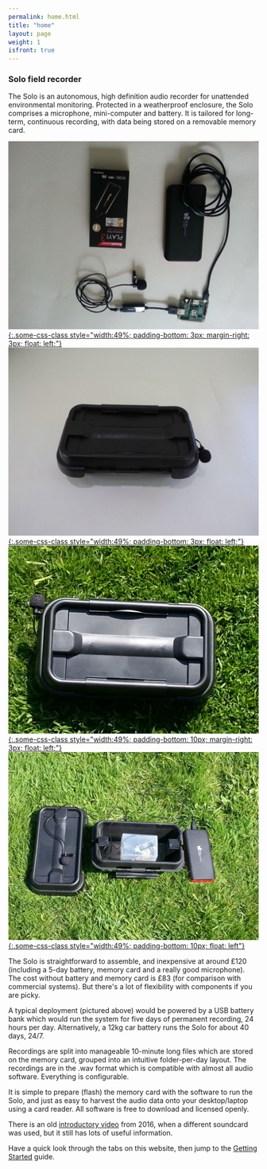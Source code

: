 ```yaml
---
permalink: home.html
title: "home"
layout: page
weight: 1
isfront: true
---
```


### Solo field recorder

The Solo is an autonomous, high definition audio recorder for
unattended environmental monitoring. Protected in a weatherproof
enclosure, the Solo comprises a microphone, mini-computer and battery.
It is tailored for long-term, continuous recording, with data being
stored on a removable memory card.

[![what is this](/img/solo-SBplay3-L.jpg "Solo with SB3 soundcard"  ){:.some-css-class style="width:49%; padding-bottom: 3px; margin-right: 3px; float: left;"}](/img/solo-SB-play3.jpg)
[![what is this](/img/solo-boxed-L.jpg "boxed in lab"               ){:.some-css-class style="width:49%; padding-bottom: 3px; float: left;"}](/img/solo-boxed.jpg)
[![what is this](/img/20160529_135006-L.jpg "boxed solo"            ){:.some-css-class style="width:49%; padding-bottom: 10px; margin-right: 3px; float: left;"}](/img/20160529_135006.jpg)
[![what is this](/img/20160529_135939-L.jpg "open box"              ){:.some-css-class style="width:49%; padding-bottom: 10px; float: left"}](/img/20160529_135939.jpg)



The Solo is straightforward to assemble, and inexpensive at around
£120 (including a 5-day battery, memory card and a really good
microphone). The cost without battery and memory card is £83 (for
comparison with commercial systems).  But there's a lot of flexibility
with components if you are picky.

A typical deployment (pictured above) would be powered by a USB
battery bank which would run the system for five days of permanent
recording, 24 hours per day.  Alternatively, a 12kg car battery runs
the Solo for about 40 days, 24/7.

Recordings are split into manageable 10-minute long files which are
stored on the memory card, grouped into an intuitive folder-per-day
layout.  The recordings are in the .wav format which is compatible
with almost all audio software. Everything is configurable.

It is simple to prepare (flash) the memory card with the software to
run the Solo, and just as easy to harvest the audio data onto your
desktop/laptop using a card reader.  All software is free to download
and licensed openly.

There is an old [introductory video](https://youtu.be/2Fq05JlEKjw)
from 2016, when a different soundcard was used, but it still has lots
of useful information.

Have a quick look through the tabs on this website, then jump to
the [Getting Started](documentation/getting-started.html) guide.

